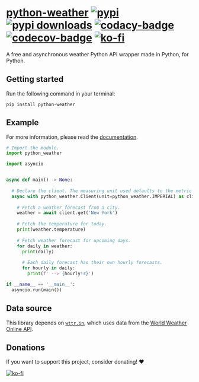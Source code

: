 # [python-weather][pypi-url] [![pypi][pypi-image]][pypi-url] [![pypi downloads][pypi-downloads-image]][pypi-url] [![codacy-badge][codacy-image]][codacy-url] [![codecov-badge][codecov-image]][codecov-url] [![ko-fi][ko-fi-brief-image]][ko-fi-url]

[pypi-url]: https://pypi.org/project/python-weather/
[pypi-image]: https://img.shields.io/pypi/v/python-weather.svg?style=flat-square
[pypi-downloads-image]: https://img.shields.io/pypi/dm/python-weather?style=flat-square
[codacy-url]: https://app.codacy.com/gh/null8626/python-weather/dashboard
[codacy-image]: https://app.codacy.com/project/badge/Grade/0f7721b7e4314a748c75a04f0a7e0ce3
[codecov-url]: https://codecov.io/gh/null8626/python-weather
[codecov-image]: https://codecov.io/gh/null8626/python-weather/graph/badge.svg
[ko-fi-url]: https://ko-fi.com/null8626
[ko-fi-image]: https://ko-fi.com/img/githubbutton_sm.svg
[ko-fi-brief-image]: https://img.shields.io/badge/donations-ko--fi-red?color=ff5e5b&style=flat-square

A free and asynchronous weather Python API wrapper made in Python, for Python.

## Getting started

Run the following command in your terminal:

```console
pip install python-weather
```

## Example

For more information, please read the [documentation](https://python-weather.readthedocs.io/en/latest/).

```py
# Import the module.
import python_weather

import asyncio


async def main() -> None:
  
  # Declare the client. The measuring unit used defaults to the metric system (celcius, km/h, etc.)
  async with python_weather.Client(unit=python_weather.IMPERIAL) as client:
    
    # Fetch a weather forecast from a city.
    weather = await client.get('New York')
    
    # Fetch the temperature for today.
    print(weather.temperature)
    
    # Fetch weather forecast for upcoming days.
    for daily in weather:
      print(daily)
    
      # Each daily forecast has their own hourly forecasts.
      for hourly in daily:
        print(f' --> {hourly!r}')

if __name__ == '__main__':
  asyncio.run(main())
```

## Data source

This library depends on [`wttr.in`](https://github.com/chubin/wttr.in), which uses data from the [World Weather Online API](https://www.worldweatheronline.com/weather-api/).

## Donations

If you want to support this project, consider donating! ❤

[![ko-fi][ko-fi-image]][ko-fi-url]
